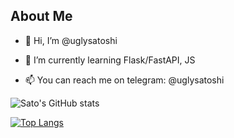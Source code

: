 <h2 align="left">About Me </h2>


- 👋 Hi, I’m @uglysatoshi</p>
- 🌱 I’m currently learning Flask/FastAPI, JS</p>
- 📫 You can reach me on telegram: @uglysatoshi</p>


![Sato's GitHub stats](https://github-readme-stats.vercel.app/api?username=uglysatoshi&theme=dracula&show_icons=true&include_all_commits=true)

[![Top Langs](https://github-readme-stats.vercel.app/api/top-langs/?username=uglysatoshi&layout=compact&theme=dracula)](https://github.com/anuraghazra/github-readme-stats)
